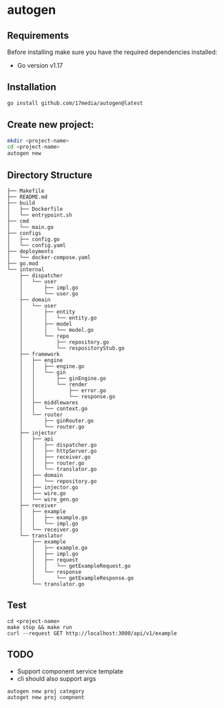 # autogen

## Requirements
Before installing make sure you have the required dependencies installed:
- Go version v1.17

## Installation
```sh
go install github.com/17media/autogen@latest
```

## Create new project:

```sh
mkdir <project-name>
cd <project-name>
autogen new
```

## Directory Structure

```shell
├── Makefile
├── README.md
├── build
│   ├── Dockerfile
│   └── entrypoint.sh
├── cmd
│   └── main.go
├── configs
│   ├── config.go
│   └── config.yaml
├── deployments
│   └── docker-compose.yaml
├── go.mod
└── internal
    ├── dispatcher
    │   └── user
    │       ├── impl.go
    │       └── user.go
    ├── domain
    │   └── user
    │       ├── entity
    │       │   └── entity.go
    │       ├── model
    │       │   └── model.go
    │       └── repo
    │           ├── repository.go
    │           └── respositoryStub.go
    ├── framework
    │   ├── engine
    │   │   ├── engine.go
    │   │   └── gin
    │   │       ├── ginEngine.go
    │   │       └── render
    │   │           ├── error.go
    │   │           └── response.go
    │   ├── middlewares
    │   │   └── context.go
    │   └── router
    │       ├── ginRouter.go
    │       └── router.go
    ├── injector
    │   ├── api
    │   │   ├── dispatcher.go
    │   │   ├── httpServer.go
    │   │   ├── receiver.go
    │   │   ├── router.go
    │   │   └── translator.go
    │   ├── domain
    │   │   └── repository.go
    │   ├── injector.go
    │   ├── wire.go
    │   └── wire_gen.go
    ├── receiver
    │   ├── example
    │   │   ├── example.go
    │   │   └── impl.go
    │   └── receiver.go
    └── translator
        ├── example
        │   ├── example.go
        │   ├── impl.go
        │   ├── request
        │   │   └── getExampleRequest.go
        │   └── response
        │       └── getExampleResponse.go
        └── translator.go

```

## Test

```shell
cd <project-name>
make stop && make run
curl --request GET http://localhost:3000/api/v1/example
```

## TODO
- Support component service template
- cli should also support args
```shell
autogen new proj category
autoget new proj compnent
```